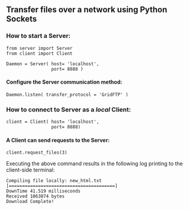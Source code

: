 ## Transfer files over a network using Python Sockets

### How to start a Server:
```
from server import Server
from client import Client
```
```
Daemon = Server( host= 'localhost',
                 port= 8888 )
```
#### Configure the Server communication method:
```
Daemon.listen( transfer_protocol = 'GridFTP' )
```

### How to connect to Server as a *local* Client:
```
client = Client( host= 'localhost', 
                 port= 8888)
```

#### A Client can send requests to the Server:
```
client.request_files(3)
```

Executing the above command results in the following log printing to the client-side terminal:
```
Compiling file locally: new_html.txt
[========================================]
DownTime 41.519 milliseconds
Received 1063074 bytes
Download Complete!
```













